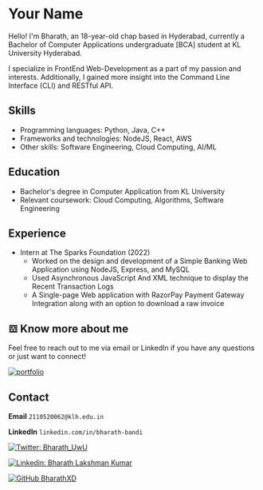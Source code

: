 # Your Name

 Hello! I'm Bharath, an 18-year-old chap based in Hyderabad, currently a Bachelor of Computer Applications undergraduate [BCA] student at KL University Hyderabad.


 I specialize in FrontEnd Web-Development as a part of my passion and interests. Additionally, I gained more insight into the Command Line Interface (CLI) and RESTful API.

## Skills

- Programming languages: Python, Java, C++
- Frameworks and technologies: NodeJS, React, AWS
- Other skills: Software Engineering, Cloud Computing, AI/ML

## Education

- Bachelor's degree in Computer Application from KL University
- Relevant coursework: Cloud Computing, Algorithms, Software Engineering

## Experience

- Intern at The Sparks Foundation (2022)
  - Worked on the design and development of a Simple Banking Web Application using NodeJS, Express, and MySQL
  - Used Asynchronous JavaScript And XML technique to display the Recent Transaction Logs
  - A Single-page Web application with RazorPay Payment Gateway Integration along with an option to download a raw invoice

## 𝌕 Know more about me

Feel free to reach out to me via email or LinkedIn if you have any questions or just want to connect!

[![portfolio](https://img.shields.io/badge/my_portfolio-000?style=for-the-badge&logo=ko-fi&logoColor=white)](https://BharathBandi.me)

## Contact

**Email** `2110520062@klh.edu.in`

**LinkedIn** `linkedin.com/in/bharath-bandi`

[![Twitter: Bharath_UwU](https://img.shields.io/twitter/follow/ThaiiBraga?style=social)](https://twitter.com/bharath_uwu)

[![Linkedin: Bharath Lakshman Kumar](https://img.shields.io/badge/-thaianebraga-blue?style=flat-square&logo=Linkedin&logoColor=white&link=https://www.linkedin.com/in/thaianebraga/)](https://www.linkedin.com/in/bharath-bandi/)

[![GitHub BharathXD](https://img.shields.io/github/followers/thaiane?label=follow&style=social)](https://github.com/BharathXD)
